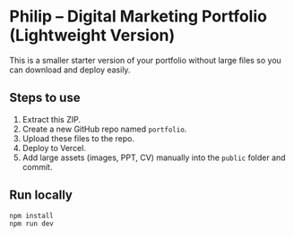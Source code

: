 # Philip – Digital Marketing Portfolio (Lightweight Version)

This is a smaller starter version of your portfolio without large files so you can download and deploy easily.

## Steps to use
1. Extract this ZIP.
2. Create a new GitHub repo named `portfolio`.
3. Upload these files to the repo.
4. Deploy to Vercel.
5. Add large assets (images, PPT, CV) manually into the `public` folder and commit.

## Run locally
```bash
npm install
npm run dev
```
